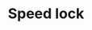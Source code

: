 ---
layout: term
title: 'Speed lock'
name: speed
description: "Fait d'être bloqué dans le jeu suite à des actions répétées à trop grande vitesse."
---